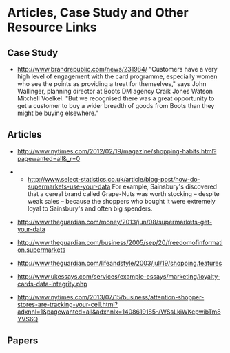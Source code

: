 Articles, Case Study and Other Resource Links
=============================================


Case Study
----------
+ http://www.brandrepublic.com/news/231984/
"Customers have a very high level of engagement with the card programme, especially women who see the points as providing a treat for themselves," says John Wallinger, planning director at Boots DM agency Craik Jones Watson Mitchell Voelkel. "But we recognised there was a great opportunity to get a customer to buy a wider breadth of goods from Boots than they might be buying elsewhere."

Articles
--------
+ http://www.nytimes.com/2012/02/19/magazine/shopping-habits.html?pagewanted=all&_r=0
+ + http://www.select-statistics.co.uk/article/blog-post/how-do-supermarkets-use-your-data
For example, Sainsbury's discovered that a cereal brand called Grape-Nuts was worth stocking – despite weak sales – because the shoppers who bought it were extremely loyal to Sainsbury's and often big spenders. 

+ http://www.theguardian.com/money/2013/jun/08/supermarkets-get-your-data
+ http://www.theguardian.com/business/2005/sep/20/freedomofinformation.supermarkets
+ http://www.theguardian.com/lifeandstyle/2003/jul/19/shopping.features
+ http://www.ukessays.com/services/example-essays/marketing/loyalty-cards-data-integrity.php
+ http://www.nytimes.com/2013/07/15/business/attention-shopper-stores-are-tracking-your-cell.html?adxnnl=1&pagewanted=all&adxnnlx=1408619185-/WSsLkiWKepwibTm8YVS6Q

Papers
------
